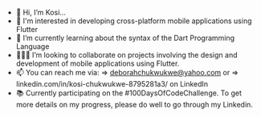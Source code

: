 - 👋 Hi, I’m Kosi...
- 🎯 I'm interested in developing cross-platform mobile applications using Flutter
- 🌱 I’m currently learning about the syntax of the Dart Programming Language
- 👩🏼‍💻 I’m looking to collaborate on projects involving the design and development of mobile applications using Flutter.
- 📫 You can reach me via:
     => deborahchukwukwe@yahoo.com or
     => linkedin.com/in/kosi-chukwukwe-8795281a3/ on LinkedIn
- 📚 Currently participating on the #100DaysOfCodeChallenge. To get more details on my progress, please do well to go through my Linkedin.

